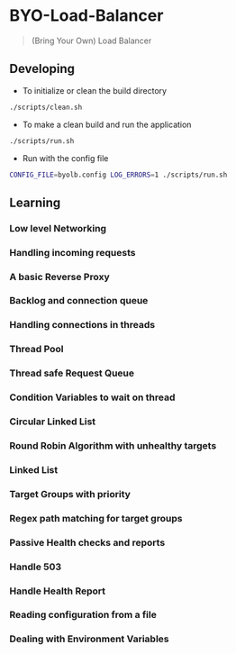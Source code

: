 # BYO-Load-Balancer

> (Bring Your Own) Load Balancer

## Developing

- To initialize or clean the build directory

```sh
./scripts/clean.sh
```

- To make a clean build and run the application

```sh
./scripts/run.sh
```

- Run with the config file

```sh
CONFIG_FILE=byolb.config LOG_ERRORS=1 ./scripts/run.sh
```

## Learning

### Low level Networking

### Handling incoming requests

### A basic Reverse Proxy

### Backlog and connection queue

### Handling connections in threads

### Thread Pool

### Thread safe Request Queue

### Condition Variables to wait on thread

### Circular Linked List

### Round Robin Algorithm with unhealthy targets

### Linked List

### Target Groups with priority

### Regex path matching for target groups

### Passive Health checks and reports

### Handle 503

### Handle Health Report

### Reading configuration from a file

### Dealing with Environment Variables
